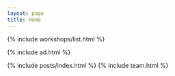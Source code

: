 ```yaml
---
layout: page
title: Home
---
```


{% include workshops/list.html %}

{% include ad.html %}

{% include posts/index.html %}
{% include team.html %}

